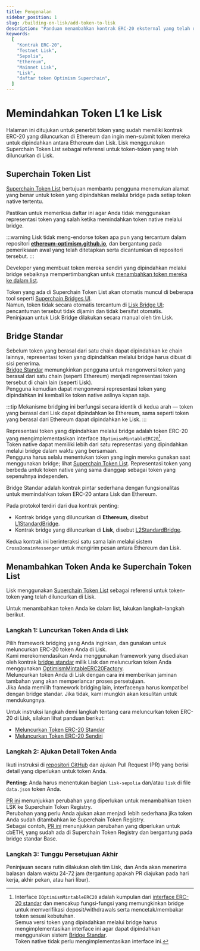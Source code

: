 ```yaml
---
title: Pengenalan
sidebar_position: 1
slug: /building-on-lisk/add-token-to-lisk
description: "Panduan menambahkan kontrak ERC-20 eksternal yang telah diluncurkan di Ethereum ke jaringan Lisk."
keywords:
  [
    "Kontrak ERC-20",
    "Testnet Lisk",
    "Sepolia",
    "Ethereum",
    "Mainnet Lisk",
    "Lisk",
    "daftar token Optimism Superchain",
  ]
---
```


# Memindahkan Token L1 ke Lisk

Halaman ini ditujukan untuk penerbit token yang sudah memiliki kontrak ERC-20 yang diluncurkan di Ethereum dan ingin men-submit token mereka untuk dipindahkan antara Ethereum dan Lisk.
Lisk menggunakan Superchain Token List sebagai referensi untuk token-token yang telah diluncurkan di Lisk.

## Superchain Token List

[Superchain Token List](https://github.com/ethereum-optimism/ethereum-optimism.github.io) bertujuan membantu pengguna menemukan alamat yang benar untuk token yang dipindahkan melalui bridge pada setiap token native tertentu.

Pastikan untuk memeriksa daftar ini agar Anda tidak menggunakan representasi token yang salah ketika memindahkan token native melalui bridge.

<!-- TODO: Tambahkan referensi ke halaman alamat token yang dipindahkan melalui bridge setelah halaman tersebut dibuat untuk Lisk.: https://docs.optimism.io/builders/app-developers/bridging/standard-bridge#searching-the-token-list -->

:::warning
Lisk tidak meng-endorse token apa pun yang tercantum dalam repositori [**ethereum-optimism.github.io**](https://github.com/ethereum-optimism/ethereum-optimism.github.io), dan bergantung pada pemeriksaan awal yang telah ditetapkan serta dicantumkan di repositori tersebut.
:::

Developer yang membuat token mereka sendiri yang dipindahkan melalui bridge sebaiknya mempertimbangkan untuk [menambahkan token mereka ke dalam list](#menambahkan-token-anda-ke-superchain-token-list).

Token yang ada di Superchain Token List akan otomatis muncul di beberapa tool seperti [Superchain Bridges UI](https://app.optimism.io/bridge).  
Namun, token tidak secara otomatis tercantum di [Lisk Bridge UI](https://bridge.lisk.com/bridge/lisk); pencantuman tersebut tidak dijamin dan tidak bersifat otomatis.  
Peninjauan untuk Lisk Bridge dilakukan secara manual oleh tim Lisk.

## Bridge Standar

Sebelum token yang berasal dari satu chain dapat dipindahkan ke chain lainnya, representasi token yang dipindahkan melalui bridge harus dibuat di sisi penerima.  
[Bridge Standar](https://docs.optimism.io/builders/app-developers/bridging/standard-bridge) memungkinkan pengguna untuk mengonversi token yang berasal dari satu chain (seperti Ethereum) menjadi representasi token tersebut di chain lain (seperti Lisk).  
Pengguna kemudian dapat mengonversi representasi token yang dipindahkan ini kembali ke token native aslinya kapan saja.

:::tip
Mekanisme bridging ini berfungsi secara identik di kedua arah — token yang berasal dari Lisk dapat dipindahkan ke Ethereum, sama seperti token yang berasal dari Ethereum dapat dipindahkan ke Lisk.
:::

Representasi token yang dipindahkan melalui bridge adalah token ERC-20 yang mengimplementasikan interface `IOptimismMintableERC20`[^1].  
Token native dapat memiliki lebih dari satu representasi yang dipindahkan melalui bridge dalam waktu yang bersamaan.  
Pengguna harus selalu menentukan token yang ingin mereka gunakan saat menggunakan bridge; lihat [Superchain Token List](#superchain-token-list). Representasi token yang berbeda untuk token native yang sama dianggap sebagai token yang sepenuhnya independen.

Bridge Standar adalah kontrak pintar sederhana dengan fungsionalitas untuk memindahkan token ERC-20 antara Lisk dan Ethereum.

Pada protokol terdiri dari dua kontrak penting:

- Kontrak bridge yang diluncurkan di **Ethereum**, disebut [L1StandardBridge](https://etherscan.io/address/0x2658723Bf70c7667De6B25F99fcce13A16D25d08).
- Kontrak bridge yang diluncurkan di **Lisk**, disebut [L2StandardBridge](https://blockscout.lisk.com/address/0x4200000000000000000000000000000000000010).

Kedua kontrak ini berinteraksi satu sama lain melalui sistem `CrossDomainMessenger` untuk mengirim pesan antara Ethereum dan Lisk.

[^1]:
    Interface `IOptimismMintableERC20` adalah kumpulan dari [interface ERC-20 standar](https://eips.ethereum.org/EIPS/eip-20) dan mencakup fungsi-fungsi yang memungkinkan bridge untuk memverifikasi deposit/withdrawals serta mencetak/membakar token sesuai kebutuhan.  
    Semua versi token yang dipindahkan melalui bridge harus mengimplementasikan interface ini agar dapat dipindahkan menggunakan sistem [Bridge Standar](#bridge-standar).  
    Token native tidak perlu mengimplementasikan interface ini.

## Menambahkan Token Anda ke Superchain Token List

Lisk menggunakan [Superchain Token List](https://github.com/ethereum-optimism/ethereum-optimism.github.io/blob/master/optimism.tokenlist.json) sebagai referensi untuk token-token yang telah diluncurkan di Lisk.

Untuk menambahkan token Anda ke dalam list, lakukan langkah-langkah berikut.

### Langkah 1: Luncurkan Token Anda di Lisk

Pilih framework bridging yang Anda inginkan, dan gunakan untuk meluncurkan ERC-20 token Anda di Lisk.  
Kami merekomendasikan Anda menggunakan framework yang disediakan oleh kontrak [bridge standar](#bridge-standar) milik Lisk dan meluncurkan token Anda menggunakan [OptimismMintableERC20Factory](contracts#jaringan-lisk-l2).  
Meluncurkan token Anda di Lisk dengan cara ini memberikan jaminan tambahan yang akan memperlancar proses persetujuan.  
Jika Anda memilih framework bridging lain, interfacenya harus kompatibel dengan bridge standar. Jika tidak, kami mungkin akan kesulitan untuk mendukungnya.

Untuk instruksi langkah demi langkah tentang cara meluncurkan token ERC-20 di Lisk, silakan lihat panduan berikut:

- [Meluncurkan Token ERC-20 Standar](./standard-token.md)
- [Meluncurkan Token ERC-20 Sendiri](./custom-token.mdx)

### Langkah 2: Ajukan Detail Token Anda

Ikuti instruksi di [repositori GitHub](https://github.com/ethereum-optimism/ethereum-optimism.github.io) dan ajukan Pull Request (PR) yang berisi detail yang diperlukan untuk token Anda.

**Penting:** Anda harus menentukan bagian `lisk-sepolia` dan/atau `lisk` di file `data.json` token Anda.

[PR ini](https://github.com/ethereum-optimism/ethereum-optimism.github.io/pull/899) menunjukkan perubahan yang diperlukan untuk menambahkan token LSK ke Superchain Token Registry.  
Perubahan yang perlu Anda ajukan akan menjadi lebih sederhana jika token Anda sudah ditambahkan ke Superchain Token Registry.  
Sebagai contoh, [PR ini](https://github.com/ethereum-optimism/ethereum-optimism.github.io/commit/27ab9b2d3388f7feba3a152e0a0748c73d732a68) menunjukkan perubahan yang diperlukan untuk cbETH, yang sudah ada di Superchain Token Registry dan bergantung pada bridge standar Base.

### Langkah 3: Tunggu Persetujuan Akhir

Peninjauan secara rutin dilakukan oleh tim Lisk, dan Anda akan menerima balasan dalam waktu 24-72 jam (tergantung apakah PR diajukan pada hari kerja, akhir pekan, atau hari libur).

